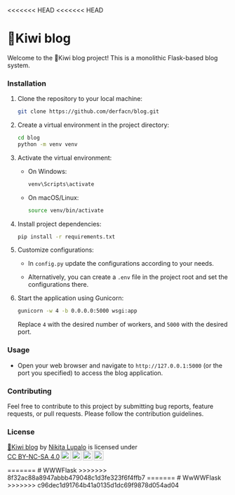 <<<<<<< HEAD
<<<<<<< HEAD
# 🥝Kiwi blog

Welcome to the 🥝Kiwi blog project! This is a monolithic Flask-based blog system.

### Installation

1. Clone the repository to your local machine:

   ```bash
   git clone https://github.com/derfacn/blog.git
   ```

2. Create a virtual environment in the project directory:

   ```bash
   cd blog
   python -m venv venv
   ```

3. Activate the virtual environment:

   - On Windows:

     ```bash
     venv\Scripts\activate
     ```

   - On macOS/Linux:

     ```bash
     source venv/bin/activate
     ```

4. Install project dependencies:

   ```bash
   pip install -r requirements.txt
   ```

5. Customize configurations:

   - In `config.py` update the configurations according to your needs.

   - Alternatively, you can create a `.env` file in the project root and set the configurations there.

6. Start the application using Gunicorn:

   ```bash
   gunicorn -w 4 -b 0.0.0.0:5000 wsgi:app
   ```

   Replace `4` with the desired number of workers, and `5000` with the desired port.

### Usage

- Open your web browser and navigate to `http://127.0.0.1:5000` (or the port you specified) to access the blog application.

### Contributing

Feel free to contribute to this project by submitting bug reports, feature requests, or pull requests. Please follow the contribution guidelines.

### License
<p xmlns:cc="http://creativecommons.org/ns#" xmlns:dct="http://purl.org/dc/terms/"><a property="dct:title" rel="cc:attributionURL" href="https://github.com/derfacn/blog">🥝Kiwi blog</a> by <a rel="cc:attributionURL dct:creator" property="cc:attributionName" href="https://github.com/derfacn">Nikita Lupalo</a> is licensed under <a href="http://creativecommons.org/licenses/by-nc-sa/4.0/?ref=chooser-v1" target="_blank" rel="license noopener noreferrer" style="display:inline-block;">CC BY-NC-SA 4.0<img style="height:22px!important;margin-left:3px;vertical-align:text-bottom;" src="https://mirrors.creativecommons.org/presskit/icons/cc.svg?ref=chooser-v1"><img style="height:22px!important;margin-left:3px;vertical-align:text-bottom;" src="https://mirrors.creativecommons.org/presskit/icons/by.svg?ref=chooser-v1"><img style="height:22px!important;margin-left:3px;vertical-align:text-bottom;" src="https://mirrors.creativecommons.org/presskit/icons/nc.svg?ref=chooser-v1"><img style="height:22px!important;margin-left:3px;vertical-align:text-bottom;" src="https://mirrors.creativecommons.org/presskit/icons/sa.svg?ref=chooser-v1"></a></p>
=======
# WWWFlask
>>>>>>> 8f32ac88a8947abbb479048c1d3fe323f6f4ffb7
=======
# WwWWFlask
>>>>>>> c96dec1d91764b41a0135d1dc69f9878d054ad04
